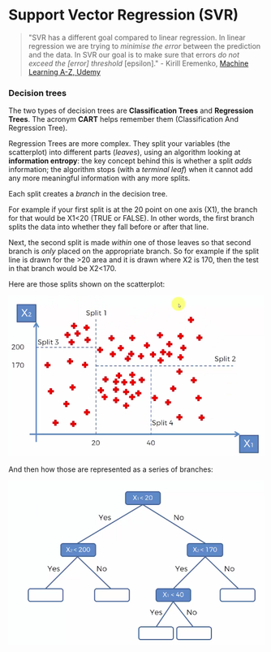 # Support Vector Regression (SVR)

> "SVR has a different goal compared to linear regression. In linear regression we are trying to *minimise the error* between the prediction and the data. In SVR our goal is to make sure that errors *do not exceed the [error] threshold* [epsilon]." - Kirill Eremenko, [Machine Learning A-Z, Udemy](https://www.udemy.com/machinelearning/learn/v4/t/lecture/10459548?start=0)

### Decision trees

The two types of decision trees are **Classification Trees** and **Regression Trees**. The acronym **CART** helps remember them (Classification And Regression Tree).

Regression Trees are more complex. They split your variables (the scatterplot) into different parts (*leaves*), using an algorithm looking at **information entropy**: the key concept behind this is whether a split *adds* information; the algorithm stops (with a *terminal leaf*) when it cannot add any more meaningful information with any more splits.

Each split creates a *branch* in the decision tree.

For example if your first split is at the 20 point on one axis (X1), the branch for that would be X1<20 (TRUE or FALSE). In other words, the first branch splits the data into whether they fall before or after that line.

Next, the second split is made *within* one of those leaves so that second branch is *only* placed on the appropriate branch. So for example if the split line is drawn for the >20 area and it is drawn where X2 is 170, then the test in that branch would be X2<170.

Here are those splits shown on the scatterplot:

![](/svr_scatter.png)

And then how those are represented as a series of branches:

![](/svr_tree.png)
